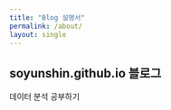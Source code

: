 ```yaml
---
title: "Blog 설명서"
permalink: /about/
layout: single
---
```


## soyunshin.github.io 블로그

데이터 분석 공부하기